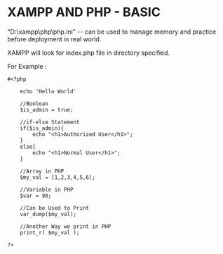 # XAMPP AND PHP - BASIC

"D:\xampp\php\php.ini"
-- can be used to manage memory and practice before deployment in real world.

XAMPP will look for index.php file in directory specified.

For Example : 
```
#<?php

    echo 'Hello World'

    //Boolean
    $is_admin = true;

    //if-else Statement
    if($is_admin){
        echo "<h1>Authorized User</h1>";
    }
    else{
        echo "<h1>Normal User</h1>";
    }

    //Array in PHP
    $my_val = [1,2,3,4,5,6];

    //Variable in PHP
    $var = 90;

    //Can be Used to Print
    var_dump($my_val);

    //Another Way we print in PHP
    print_r( $my_val );

?>
```
